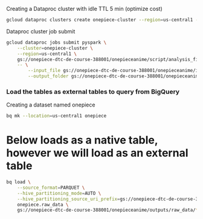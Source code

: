 Creating a Dataproc cluster with idle TTL 5 min (optimize cost)
```sh
gcloud dataproc clusters create onepiece-cluster --region=us-central1 --zone=us-central1-a --max-idle=5m
```


Dataproc cluster job submit
```sh
gcloud dataproc jobs submit pyspark \
    --cluster=onepiece-cluster \
    --region=us-central1 \
    gs://onepiece-dtc-de-course-388001/onepieceanime/script/analysis_file.py \
    -- \
        --input_file gs://onepiece-dtc-de-course-388001/onepieceanime/input/onepiece.csv \
        --output_folder gs://onepiece-dtc-de-course-388001/onepieceanime/outputs/
```

### Load the tables as external tables to query from BigQuery

Creating a dataset named onepiece
```sh
bq mk --location=us-central1 onepiece 
```

# Below loads as a native table, however we will load as an external table
```sh
bq load \
    --source_format=PARQUET \
    --hive_partitioning_mode=AUTO \
    --hive_partitioning_source_uri_prefix=gs://onepiece-dtc-de-course-388001/onepieceanime/outputs/raw_data/ \
    onepiece.raw_data \
    gs://onepiece-dtc-de-course-388001/onepieceanime/outputs/raw_data/*
```
